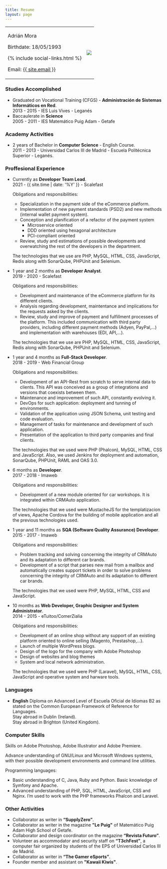 ```yaml
---
title: Resume
layout: page
---
```


<table>
    <tbody>
        <tr>
            <td>
                <p>Adrián Mora</p>
                <p>Birthdate: 18/05/1993</p>
              {% include social-links.html %}
              <p id='email'>Email: <a href="mailto:{{ site.email }}">{{ site.email }}</a></p>
            </td>
            <td>
                <img src="{{ site.picture }}" />
            </td>
        </tr>
    </tbody>
</table>

### Studies Accomplished
 * Graduated on Vocational Training (CFGS) - **Administración de Sistemas Informáticos en Red**.   
   2013 - 2015 - IES Luis Vives - Leganés
 * Baccaulerate in **Science**   
   2005 - 2011 - IES Matemático Puig Adam - Getafe

### Academy Activities
 * 2 years of Bachelor in **Computer Science** - English Course.   
   2011 - 2013 - Universidad Carlos III de Madrid - Escuela Politécnica Superior - Leganés.

### Proffesional Experience
 * Currently as **Developer Team Lead**.  
   2021 - {{ site.time | date: '%Y' }} - Scalefast

   Obligations and responsibilities:
   * Specialization in the payment side of the eCommerce platform.
   * Implementation of new payment standards (PSD2) and new methods (internal wallet payment system).
   * Conception and planification of a refactor of the payment system
     * Microservice oriented
     * DDD oriented using hexagonal architecture
     * PCI-compliant oriented
   * Review, study and estimations of possible developments and overwatching the rest of the developers in the department.

   The technologies that we use are PHP, MySQL, HTML, CSS, JavaScript, Redis along with SonarQube, PHPUnit and Selenium.

 * 1 year and 2 months as **Developer Analyst**.  
   2019 - 2020 - Scalefast

   Obligations and responsibilities:
   * Development and maintenance of the eCommerce platform for its different clients.
   * Analysis regarding development, maintentance and implications for the requests asked by the clients.
   * Review, study and improve of payment and fulfillment processes of the platform. This included communication with third party providers, including different payment methods (Adyen, PayPal,...) and implementation with warehouses (EDI, API,...).

   The technologies that we use are PHP, MySQL, HTML, CSS, JavaScript, Redis along with SonarQube, PHPUnit and Selenium.
   
 * 1 year and 4 months as **Full-Stack Developer**.   
   2018 - 2019 - Web Financial Group

   Obligations and responsibilities:
   * Development of an API-Rest from scratch to serve internal data to clients. This API was conceived as a group of integrations and versions that coexists between them.
   * Maintenance and improvement of such API, constantly evolving it.
   * DevOps for such application: deployment and tunning of environments.
   * Validation of the application using JSON Schema, unit testing and code evaluation.
   * Management of tasks for maintenance and development of such application.
   * Presentation of the application to third party companies and final clients.

   The technologies that we used were PHP (Phalcon), MySQL, HTML, CSS and JavaScript. Also, we used Jenkins for deployment and automation, SonarQube, PHPUnit, RAML and OAS 3.0.
   
 * 6 months as **Developer**.   
   2017 - 2018 - Imaweb   

   Obligations and responsibilities:
   * Development of a new module oriented for car workshops. It is integrated within CRMAuto application.

   The technologies that we used were MustacheJS for the templatizacion of views, Apache Cordova for the building of mobile application and all the previous technologies used.
   
 * 1 year and 11 months as **SQA (Software Quality Assurance) Developer**.  
   2015 - 2017 - Imaweb   

   Obligations and responsibilities:
   * Problem tracking and solving concerning the integrity of CRMAuto and its adaptation to different car brands.
   * Development of a script that parses new mail from a mailbox and automatically creates support tickets in order to solve problems concerning the integrity of CRMAuto and its adaptation to different car brands.   

   The technologies that we used were PHP, MySQL, HTML, CSS and JavaScript.

 * 10 months as **Web Developer, Graphic Designer and System Administrator**.   
   2014 - 2015 - eTuitoo/ComerZialia   
      
   Obligations and responsibilities:
   * Development of an online shop without any support of an existing platform oriented to online selling (Magento, Prestashop,…).
   * Launch of multiple WordPress blogs.
   * Design of the logo for the company with Adobe Photoshop
   * Design of websites and blog themes
   * System and local network administration.   

   The technologies that we used were PHP (Laravel), MySQL, HTML, CSS, JavaScript and operative system and harware tools.

### Languages
 * **English** Diploma on Advanced Level of Escuela Oficial de Idiomas B2 as stated on the Common
European Framework of Reference for Languages.   
   Stay abroad in Dublin (Ireland).   
   Stay abroad in Brighton (United Kingdom).   

### Computer Skills
Skills on Adobe Photoshop, Adobe Illustrator and Adobe Premiere.

Advance understanding of GNU/Linux and Microsoft Windows systems, with their possible development environments and command line utilities.

Programming languages:  
 * Basic understanding of C, Java, Ruby and Python. Basic knowledge of Symfony and Apache.
 * Advanced understanding of PHP, SQL, HTML, JavaScript, CSS and Nginx. I’m used to work with the PHP frameworks Phalcon and Laravel. 

### Other Activities
* Collaborator as writer in **“SupplyZero”**.
* Collaborator as writer in the magazine **"Le Puig"** of Matemático Puig Adam High School of Getafe.
* Collaborator and design coordinator on the magazine **“Revista Futuro”**.
* Volunteer as accommodator and security staff on **“T3chFest”**, a computer fair organized by students of the EPS of Universidad Carlos III de Madrid.
* Collaborator as writer in **“The Gamer eSports”**.
* Founder member and assistant on **"Kawaii Kiwis"**.
